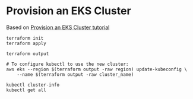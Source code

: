 # Provision an EKS Cluster

Based on [Provision an EKS Cluster tutorial](https://developer.hashicorp.com/terraform/tutorials/kubernetes/eks)

```
terraform init
terraform apply

terraform output

# To configure kubectl to use the new cluster:
aws eks --region $(terraform output -raw region) update-kubeconfig \
    --name $(terraform output -raw cluster_name)

kubectl cluster-info
kubectl get all
```
